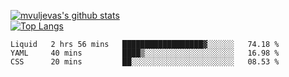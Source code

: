 [![mvuljevas's github stats](https://github-readme-stats.vercel.app/api?username=mvuljevas&show_icons=true&theme=dracula)](https://www.mvuljevas.com)
<br>
[![Top Langs](https://github-readme-stats.vercel.app/api/top-langs/?username=mvuljevas&theme=dracula)](https://www.mvuljevas.com)

<!--START_SECTION:waka-->
```text
Liquid   2 hrs 56 mins   ██████████████████▓░░░░░░   74.18 % 
YAML     40 mins         ████▒░░░░░░░░░░░░░░░░░░░░   16.98 % 
CSS      20 mins         ██░░░░░░░░░░░░░░░░░░░░░░░   08.53 % 
```
<!--END_SECTION:waka-->

